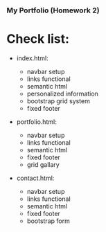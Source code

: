 ### My Portfolio (Homework 2)



# Check list:

* index.html:
  * navbar setup
  * links functional
  * semantic html
  * personalized information
  * bootstrap grid system
  * fixed footer

* portfolio.html:
  * navbar setup
  * links functional
  * semantic html
  * fixed footer
  * grid gallary

* contact.html:
  * navbar setup
  * links functional
  * semantic html
  * fixed footer
  * bootstrap form